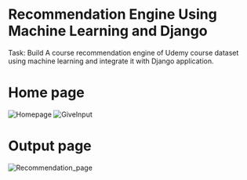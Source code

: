 # Recommendation Engine Using Machine Learning and Django
Task: Build A course recommendation engine of Udemy course dataset using machine learning and integrate it with Django application.
# Home page 
![Homepage](https://github.com/ArathiPullott/Course_recommendation/assets/120770265/c68b1840-48e8-4089-93bc-fc958d45db33)
![GiveInput](https://github.com/ArathiPullott/Course_recommendation/assets/120770265/93dccdf0-3368-4233-9915-72c672b9f334)

# Output page
![Recommendation_page](https://github.com/ArathiPullott/Course_recommendation/assets/120770265/ba1a6d9d-6c56-4bf3-8ddb-0579f6629a9f)

